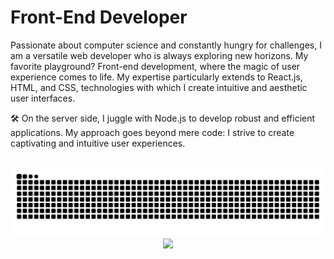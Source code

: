# Front-End Developer

Passionate about computer science and constantly hungry for challenges, I am a versatile web developer who is always exploring new horizons. My favorite playground? Front-end development, where the magic of user experience comes to life. My expertise particularly extends to React.js, HTML, and CSS, technologies with which I create intuitive and aesthetic user interfaces.

🛠️ On the server side, I juggle with Node.js to develop robust and efficient applications. My approach goes beyond mere code: I strive to create captivating and intuitive user experiences.

</br>


<picture>
  <source media="(prefers-color-scheme: dark)" srcset="https://raw.githubusercontent.com/tbagskk/tbagskk/output/github-contribution-grid-snake-dark.svg">
  <source media="(prefers-color-scheme: light)" srcset="https://raw.githubusercontent.com/tbagskk/tbagskk/output/github-contribution-grid-snake.svg">
  <img alt="github contribution grid snake animation" src="https://raw.githubusercontent.com/tbagskk/tbagskk/output/github-contribution-grid-snake.svg">
</picture>



</br>



<div align="center">
  <img height="300" src="https://media.giphy.com/media/1USKMDPjuH4ovL7J5h/giphy.gif"/>
</div>



